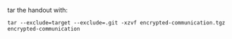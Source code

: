 tar the handout with:

`tar --exclude=target --exclude=.git -xzvf encrypted-communication.tgz encrypted-communication`